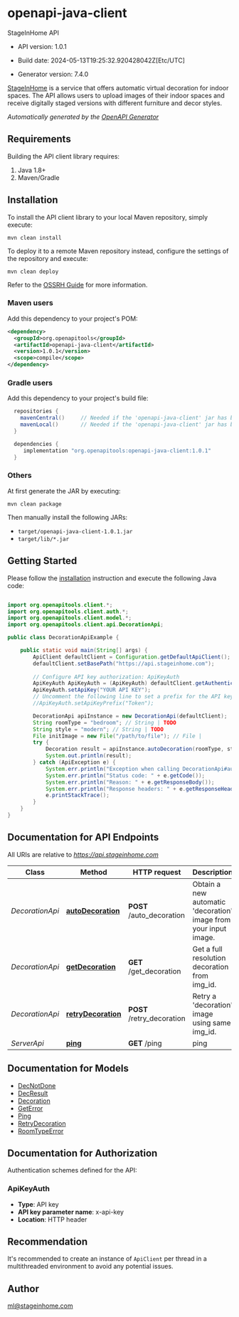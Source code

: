 # openapi-java-client

StageInHome API

- API version: 1.0.1

- Build date: 2024-05-13T19:25:32.920428042Z[Etc/UTC]

- Generator version: 7.4.0

[StageInHome](https://stageinhome.com/) is a service that offers automatic virtual decoration for indoor spaces. The API allows users to upload images of their indoor spaces and receive digitally staged versions with different furniture and decor styles.


*Automatically generated by the [OpenAPI Generator](https://openapi-generator.tech)*

## Requirements

Building the API client library requires:

1. Java 1.8+
2. Maven/Gradle

## Installation

To install the API client library to your local Maven repository, simply execute:

```shell
mvn clean install
```

To deploy it to a remote Maven repository instead, configure the settings of the repository and execute:

```shell
mvn clean deploy
```

Refer to the [OSSRH Guide](http://central.sonatype.org/pages/ossrh-guide.html) for more information.

### Maven users

Add this dependency to your project's POM:

```xml
<dependency>
  <groupId>org.openapitools</groupId>
  <artifactId>openapi-java-client</artifactId>
  <version>1.0.1</version>
  <scope>compile</scope>
</dependency>
```

### Gradle users

Add this dependency to your project's build file:

```groovy
  repositories {
    mavenCentral()     // Needed if the 'openapi-java-client' jar has been published to maven central.
    mavenLocal()       // Needed if the 'openapi-java-client' jar has been published to the local maven repo.
  }

  dependencies {
     implementation "org.openapitools:openapi-java-client:1.0.1"
  }
```

### Others

At first generate the JAR by executing:

```shell
mvn clean package
```

Then manually install the following JARs:

- `target/openapi-java-client-1.0.1.jar`
- `target/lib/*.jar`

## Getting Started

Please follow the [installation](#installation) instruction and execute the following Java code:

```java

import org.openapitools.client.*;
import org.openapitools.client.auth.*;
import org.openapitools.client.model.*;
import org.openapitools.client.api.DecorationApi;

public class DecorationApiExample {

    public static void main(String[] args) {
        ApiClient defaultClient = Configuration.getDefaultApiClient();
        defaultClient.setBasePath("https://api.stageinhome.com");
        
        // Configure API key authorization: ApiKeyAuth
        ApiKeyAuth ApiKeyAuth = (ApiKeyAuth) defaultClient.getAuthentication("ApiKeyAuth");
        ApiKeyAuth.setApiKey("YOUR API KEY");
        // Uncomment the following line to set a prefix for the API key, e.g. "Token" (defaults to null)
        //ApiKeyAuth.setApiKeyPrefix("Token");

        DecorationApi apiInstance = new DecorationApi(defaultClient);
        String roomType = "bedroom"; // String | TODO
        String style = "modern"; // String | TODO
        File initImage = new File("/path/to/file"); // File | 
        try {
            Decoration result = apiInstance.autoDecoration(roomType, style, initImage);
            System.out.println(result);
        } catch (ApiException e) {
            System.err.println("Exception when calling DecorationApi#autoDecoration");
            System.err.println("Status code: " + e.getCode());
            System.err.println("Reason: " + e.getResponseBody());
            System.err.println("Response headers: " + e.getResponseHeaders());
            e.printStackTrace();
        }
    }
}

```

## Documentation for API Endpoints

All URIs are relative to *https://api.stageinhome.com*

Class | Method | HTTP request | Description
------------ | ------------- | ------------- | -------------
*DecorationApi* | [**autoDecoration**](docs/DecorationApi.md#autoDecoration) | **POST** /auto_decoration | Obtain a new automatic &#39;decoration&#39; image from your input image.
*DecorationApi* | [**getDecoration**](docs/DecorationApi.md#getDecoration) | **GET** /get_decoration | Get a full resolution decoration from img_id.
*DecorationApi* | [**retryDecoration**](docs/DecorationApi.md#retryDecoration) | **POST** /retry_decoration | Retry a &#39;decoration&#39; image using same img_id.
*ServerApi* | [**ping**](docs/ServerApi.md#ping) | **GET** /ping | ping


## Documentation for Models

 - [DecNotDone](docs/DecNotDone.md)
 - [DecResult](docs/DecResult.md)
 - [Decoration](docs/Decoration.md)
 - [GetError](docs/GetError.md)
 - [Ping](docs/Ping.md)
 - [RetryDecoration](docs/RetryDecoration.md)
 - [RoomTypeError](docs/RoomTypeError.md)


<a id="documentation-for-authorization"></a>
## Documentation for Authorization


Authentication schemes defined for the API:
<a id="ApiKeyAuth"></a>
### ApiKeyAuth


- **Type**: API key
- **API key parameter name**: x-api-key
- **Location**: HTTP header


## Recommendation

It's recommended to create an instance of `ApiClient` per thread in a multithreaded environment to avoid any potential issues.

## Author

ml@stageinhome.com

